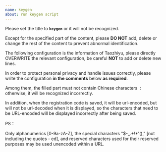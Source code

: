 ```yaml
---
name: keygen
about: run keygen script
---
```


Please set the title to **`keygen`** or it will not be recognized.

Except for the specified part of the content, please **DO NOT** add, delete or change the rest of the content to prevent abnormal identification.

The following configuration is the information of Taozhiyu, please directly OVERWRITE the relevant configuration, be careful **NOT** to add or delete new lines.

In order to protect personal privacy and handle issues correctly, please write the configuration **in the comments** below **as required**.

Among them, the filled part must not contain Chinese characters `：` otherwise, it will be recognized incorrectly.

In addition, when the registration code is saved, it will be url-encoded, but will not be url-decoded when it is displayed, so the characters that need to be URL-encoded will be displayed incorrectly after being saved.

PS：

Only alphanumerics \[0-9a-zA-Z], the special characters "$-\_.+!\*'()," \[not including the quotes - ed], and reserved characters used for their reserved purposes may be used unencoded within a URL.

<!--
machine code：
eyJ2Ijoid2lufDEuMS41IiwiaSI6InRhb3poaXl1IiwibCI6IlRBT1pISVlVIHwgNTJwb2ppZSB8IFdpbmRvd3MifQ==
username：
taozhiyu@52pojie.cn
activation code：
imtaozhiyu
-->
